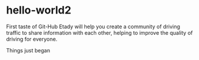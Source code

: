 # hello-world2
First taste of Git-Hub
Etady will help you create a community of driving traffic to share information with each other, helping to improve the quality of driving for everyone.


Things just began
